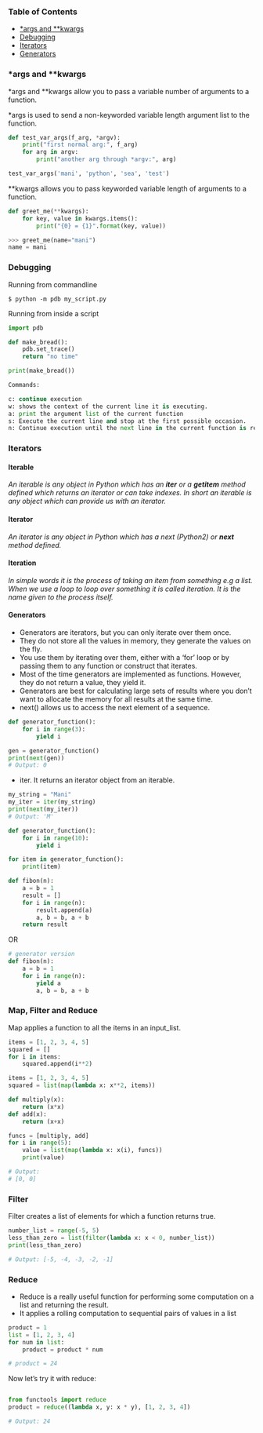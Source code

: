 ### Table of Contents
- [*args and **kwargs](#-args-and---kwargs)
- [Debugging](#debugging)
- [Iterators](#iterators)
- [Generators](#generators)

### *args and **kwargs

 *args and **kwargs allow you to pass a variable number of arguments to a function.
 
 *args is used to send a non-keyworded variable length argument list to the function.

```python
def test_var_args(f_arg, *argv):
    print("first normal arg:", f_arg)
    for arg in argv:
        print("another arg through *argv:", arg)

test_var_args('mani', 'python', 'sea', 'test')
```

**kwargs allows you to pass keyworded variable length of arguments to a function.

```python
def greet_me(**kwargs):
    for key, value in kwargs.items():
        print("{0} = {1}".format(key, value))

>>> greet_me(name="mani")
name = mani
```

### Debugging

Running from commandline

```
$ python -m pdb my_script.py
```

Running from inside a script

```python
import pdb

def make_bread():
    pdb.set_trace()
    return "no time"

print(make_bread())

Commands:

c: continue execution
w: shows the context of the current line it is executing.
a: print the argument list of the current function
s: Execute the current line and stop at the first possible occasion.
n: Continue execution until the next line in the current function is reached or it returns.
```

### Iterators

#### Iterable
_An iterable is any object in Python which has an __iter__ or a __getitem__ method defined which returns an iterator or can take indexes. In short an iterable is any object which can provide us with an iterator._

#### Iterator
_An iterator is any object in Python which has a next (Python2) or __next__ method defined._

#### Iteration
_In simple words it is the process of taking an item from something e.g a list. When we use a loop to loop over something it is called iteration. It is the name given to the process itself._

#### Generators
- Generators are iterators, but you can only iterate over them once.
- They do not store all the values in memory, they generate the values on the fly. 
- You use them by iterating over them, either with a ‘for’ loop or by passing them to any function or construct that iterates. 
- Most of the time generators are implemented as functions. However, they do not return a value, they yield it.
- Generators are best for calculating large sets of results where you don’t want to allocate the memory for all results at the same time.
- next() allows us to access the next element of a sequence.
```python
def generator_function():
    for i in range(3):
        yield i

gen = generator_function()
print(next(gen))
# Output: 0
```
- iter. It returns an iterator object from an iterable. 
```python
my_string = "Mani"
my_iter = iter(my_string)
print(next(my_iter))
# Output: 'M'
```

```python
def generator_function():
    for i in range(10):
        yield i

for item in generator_function():
    print(item)
```

```python
def fibon(n):
    a = b = 1
    result = []
    for i in range(n):
        result.append(a)
        a, b = b, a + b
    return result
```
OR
```python
# generator version
def fibon(n):
    a = b = 1
    for i in range(n):
        yield a
        a, b = b, a + b
```

### Map, Filter and Reduce

Map applies a function to all the items in an input_list.

```python
items = [1, 2, 3, 4, 5]
squared = []
for i in items:
    squared.append(i**2)
```
```python
items = [1, 2, 3, 4, 5]
squared = list(map(lambda x: x**2, items))
```
```python
def multiply(x):
    return (x*x)
def add(x):
    return (x+x)

funcs = [multiply, add]
for i in range(5):
    value = list(map(lambda x: x(i), funcs))
    print(value)

# Output:
# [0, 0]
```

### Filter

Filter creates a list of elements for which a function returns true.

```python
number_list = range(-5, 5)
less_than_zero = list(filter(lambda x: x < 0, number_list))
print(less_than_zero)

# Output: [-5, -4, -3, -2, -1]
```

### Reduce

- Reduce is a really useful function for performing some computation on a list and returning the result.
- It applies a rolling computation to sequential pairs of values in a list

```python
product = 1
list = [1, 2, 3, 4]
for num in list:
    product = product * num

# product = 24
```
Now let’s try it with reduce:

```python

from functools import reduce
product = reduce((lambda x, y: x * y), [1, 2, 3, 4])

# Output: 24
```

